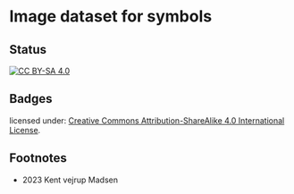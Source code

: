 # Image dataset for symbols
## Status
[![CC BY-SA 4.0][cc-by-sa-image]][cc-by-sa]


## Badges
licensed under: [Creative Commons Attribution-ShareAlike 4.0 International License][cc-by-sa].


## Footnotes
* 2023 Kent vejrup Madsen

[cc-by-sa]: http://creativecommons.org/licenses/by-sa/4.0/
[cc-by-sa-image]: https://licensebuttons.net/l/by-sa/4.0/88x31.png
[cc-by-sa-shield]: https://img.shields.io/badge/License-CC%20BY--SA%204.0-lightgrey.svg
